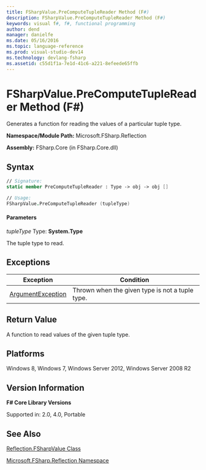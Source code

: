 ```yaml
---
title: FSharpValue.PreComputeTupleReader Method (F#)
description: FSharpValue.PreComputeTupleReader Method (F#)
keywords: visual f#, f#, functional programming
author: dend
manager: danielfe
ms.date: 05/16/2016
ms.topic: language-reference
ms.prod: visual-studio-dev14
ms.technology: devlang-fsharp
ms.assetid: c55d1f1a-7e1d-41c6-a221-8efeede65ffb 
---
```


# FSharpValue.PreComputeTupleReader Method (F#)

Generates a function for reading the values of a particular tuple type.

**Namespace/Module Path:** Microsoft.FSharp.Reflection

**Assembly:** FSharp.Core (in FSharp.Core.dll)


## Syntax

```fsharp
// Signature:
static member PreComputeTupleReader : Type -> obj -> obj []

// Usage:
FSharpValue.PreComputeTupleReader (tupleType)
```

#### Parameters
*tupleType*
Type: **System.Type**


The tuple type to read.

## Exceptions

|Exception|Condition|
|----|----|
|[ArgumentException](https://msdn.microsoft.com/library/system.argumentexception.aspx)|Thrown when the given type is not a tuple type.|

## Return Value

A function to read values of the given tuple type.

## Platforms
Windows 8, Windows 7, Windows Server 2012, Windows Server 2008 R2


## Version Information
**F# Core Library Versions**

Supported in: 2.0, 4.0, Portable

## See Also
[Reflection.FSharpValue Class](Reflection.FSharpValue-Class-%5BFSharp%5D.md)

[Microsoft.FSharp.Reflection Namespace](Microsoft.FSharp.Reflection-Namespace-%5BFSharp%5D.md)